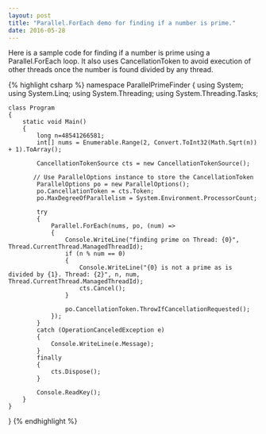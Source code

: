 ```yaml
---
layout: post
title: "Parallel.ForEach demo for finding if a number is prime."
date: 2016-05-28
---
```


<p>Here is a sample code for finding if a number is prime using a Parallel.ForEach loop.  It also uses CancellationToken to avoid  execution of other threads once the number is found divided by any thread.</p>


{% highlight csharp %}
namespace ParallelPrimeFinder
{
    using System;
    using System.Linq;
    using System.Threading;
    using System.Threading.Tasks;

    class Program
    {
        static void Main()
        {
            long n=48541266581;
            int[] nums = Enumerable.Range(2, Convert.ToInt32(Math.Sqrt(n)) + 1).ToArray();
            
            CancellationTokenSource cts = new CancellationTokenSource();

           // Use ParallelOptions instance to store the CancellationToken
            ParallelOptions po = new ParallelOptions();
            po.CancellationToken = cts.Token;
            po.MaxDegreeOfParallelism = System.Environment.ProcessorCount;

            try
            {
                Parallel.ForEach(nums, po, (num) =>
                {
                    Console.WriteLine("finding prime on Thread: {0}", Thread.CurrentThread.ManagedThreadId);
                    if (n % num == 0)
                    {
                        Console.WriteLine("{0} is not a prime as is divided by {1}. Thread: {2}", n, num, Thread.CurrentThread.ManagedThreadId);
                        cts.Cancel();
                    }

                    po.CancellationToken.ThrowIfCancellationRequested();                    
                });
            }
            catch (OperationCanceledException e)
            {
                Console.WriteLine(e.Message);
            }
            finally
            {
                cts.Dispose();
            }

            Console.ReadKey();
        }
    }
}
{% endhighlight %}